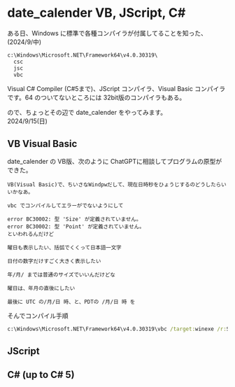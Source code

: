 # date_calender VB, JScript, C#
ある日、Windows に標準で各種コンパイラが付属してることを知った、(2024/9/中)
```cmd
c:\Windows\Microsoft.NET\Framework64\v4.0.30319\
  csc
  jsc
  vbc
```
Visual C# Compiler (C#5まで)、JScript コンパイラ、Visual Basic コンパイラ
です。64 のついてないところには 32bit版のコンパイラもある。

ので、ちょっとその辺で date_calender をやってみます。  
2024/9/15(日)

## VB Visual Basic
date_calender の VB版、次のように ChatGPTに相談してプログラムの原型ができた。
```
VB(Visual Basic)で、ちいさなWindpwだして、現在日時秒をひょうじするのどうしたらいいかなあ。
```
```
vbc でコンパイルしてエラーがでないようにして
```
```
error BC30002: 型 'Size' が定義されていません。
error BC30002: 型 'Point' が定義されていません。
といわれるんだけど
```
```
曜日も表示したい、括弧でくくって日本語一文字
```
```
日付の数字だけすごく大きく表示したい
```
```
年/月/ までは普通のサイズでいいんだけどな
```
```
曜日は、年月の直後にしたい
```
```
最後に UTC の/月/日 時、と、PDTの /月/日 時 を
```
そんでコンパイル手順
```cmd
c:\Windows\Microsoft.NET\Framework64\v4.0.30319\vbc /target:winexe /r:System.Windows.Forms.dll /r:System.Drawing.dll dateVB.vb
```


## JScript

## C# (up to C# 5)
